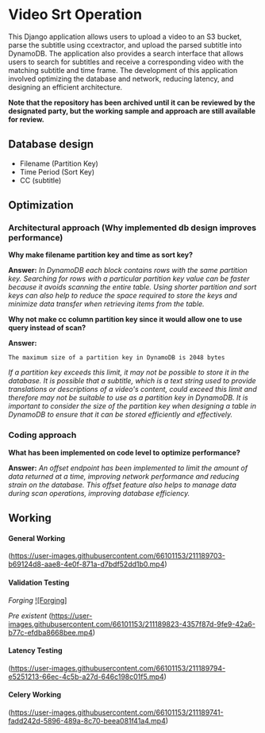 # Video Srt Operation

This Django application allows users to upload a video to an S3 bucket, parse the subtitle using ccextractor, and upload the parsed subtitle into DynamoDB. The application also provides a search interface that allows users to search for subtitles and receive a corresponding video with the matching subtitle and time frame. The development of this application involved optimizing the database and network, reducing latency, and designing an efficient architecture. 

**Note that the repository has been archived until it can be reviewed by the designated party, but the working sample and approach are still available for review.**


## Database design
* Filename (Partition Key)
* Time Period (Sort Key)
* CC (subtitle)


## Optimization
 
### Architectural approach (Why implemented db design improves performance)
**Why make filename partition key and time as sort key?**

**Answer:**  *In DynamoDB each block contains rows with the same partition key.
Searching for rows with a particular partition key value can be faster because it avoids scanning the entire table.
Using shorter partition and sort keys can also help to reduce the space required to store the keys and minimize data transfer when retrieving items from the table.*

**Why not make cc column partition key since it would allow one to use query instead of scan?**

**Answer:** 

```The maximum size of a partition key in DynamoDB is 2048 bytes```

*If a partition key exceeds this limit, it may not be possible to store it in the database. It is possible that a subtitle, which is a text string used to provide translations or descriptions of a video's content, could exceed this limit and therefore may not be suitable to use as a partition key in DynamoDB. It is important to consider the size of the partition key when designing a table in DynamoDB to ensure that it can be stored efficiently and effectively.*

### Coding approach ###
**What has been implemented on code level to optimize performance?**

**Answer:** *An offset endpoint has been implemented to limit the amount of data returned at a time, improving network performance and reducing strain on the database. This offset feature also helps to manage data during scan operations, improving database efficiency.*

## Working

#### General Working ####

(https://user-images.githubusercontent.com/66101153/211189703-b69124d8-aae8-4e0f-871a-d7bdf52dd1b0.mp4)


#### Validation Testing ####

*Forging*
[![Forging]](https://user-images.githubusercontent.com/66101153/211189718-46a98645-8b20-45cb-9553-5651ecf72789.mp4)

*Pre existent*
(https://user-images.githubusercontent.com/66101153/211189823-4357f87d-9fe9-42a6-b77c-efdba8668bee.mp4)


#### Latency Testing ####

(https://user-images.githubusercontent.com/66101153/211189794-e5251213-66ec-4c5b-a27d-646c198c01f5.mp4)


#### Celery Working ####

(https://user-images.githubusercontent.com/66101153/211189741-fadd242d-5896-489a-8c70-beea081f41a4.mp4)






